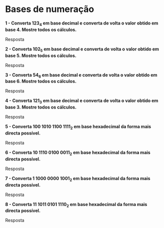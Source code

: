 # Bases de numeração

**1 - Converta 123<sub>4</sub> em base decimal e converta de volta o valor
obtido em base 4. Mostre todos os cálculos.**

Resposta

**2 - Converta 102<sub>5</sub> em base decimal e converta de volta o valor
obtido em base 5. Mostre todos os cálculos.**

Resposta

**3 - Converta 54<sub>6</sub> em base decimal e converta de volta o valor
obtido em base 6. Mostre todos os cálculos.**

Resposta

**4 - Converta 121<sub>3</sub> em base decimal e converta de volta o valor
obtido em base 3. Mostre todos os cálculos.**

Resposta

**5 - Converta 100 1010 1100 1111<sub>2</sub> em base hexadecimal da forma mais
directa possível.**

Resposta

**6 - Converta 10 1110 0100 0011<sub>2</sub> em base hexadecimal da forma mais
directa possível.**

Resposta

**7 - Converta 1 1000 0000 1001<sub>2</sub> em base hexadecimal da forma mais
directa possível.**

Resposta

**8 - Converta 11 1011 0101 1110<sub>2</sub> em base hexadecimal da forma mais
directa possível.**

Resposta
